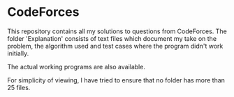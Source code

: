 # CodeForces
This repository contains all my solutions to questions from CodeForces. The folder 'Explanation' consists of text files which document
my take on the problem, the algorithm used and test cases where the program didn't work initially.

The actual working programs are also available.

For simplicity of viewing, I have tried to ensure that no folder has more than 25 files.


